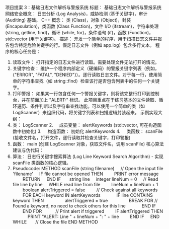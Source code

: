 项目提案 3：基础日志文件解析与警报系统
标题：
基础日志文件解析与警报系统
网络安全概念：
日志分析 (Log Analysis)，威胁检测 (基于关键字)，审计 (Auditing) 基础。
C++ 概念：
类 (Class)，对象 (Object)，封装 (Encapsulation)，类函数 (Class Function)，文件 I/O (ifstream)，字符串处理 (string, getline, find)，循环 (while, for)，条件语句 (if)，函数 (Function)，std::vector (用于关键字)。
描述：
开发一个简单的程序，用于扫描日志文件并报告包含特定危险关键字的行。假定日志文件（例如 app.log）包含多行文本。 程序的核心任务是：
1. 读取文件： 打开指定的日志文件进行读取。需要处理文件无法打开的情况。
2. 关键字检查： 维护一个程序内部定义（硬编码）的警报关键字列表（例如，{"ERROR", "FATAL", "DENIED"}）。逐行读取日志文件。对于每一行，使用简单的字符串查找（如 string::find）检查该行是否包含列表中的任何一个关键字。
3. 打印警报： 如果某一行包含任何一个警报关键字，则将该完整行打印到控制台，并在前面加上 "ALERT:" 标识。 此项目重点在于练习基本的文件读取、循环遍历、条件判断以及字符串查找功能。可以使用一个简单的类（如 LogScanner）来组织代码，将关键字列表和扫描逻辑封装起来。
示例实现大纲：
1. 类： LogScanner
2.     成员变量： alertKeywords (std::vector<string>, 可在构造函数中初始化)
3.     构造函数： 初始化 alertKeywords
4.     类函数： scanFile (接收文件名，打开文件，逐行读取并检查关键字，打印警报)
1. 函数： main (创建 LogScanner 对象，获取文件名，调用 scanFile)
核心算法建议与伪代码：
1. 算法： 日志行关键字搜索算法 (Log Line Keyword Search Algorithm) - 实现 scanFile 类函数的核心逻辑。
2. Pseudocode:
METHOD scanFile (string filename)
    // Open the input file 'filename'
    IF file cannot be opened THEN
        PRINT error message
        RETURN
    END IF
 
    string line
    integer lineNum = 0
    // Read file line by line
    WHILE read line from file
        lineNum = lineNum + 1
        boolean alertTriggered = false
        // Check against all keywords
        FOR EACH keyword IN alertKeywords
            IF line CONTAINS keyword THEN
                alertTriggered = true
                BREAK FOR // Found a keyword, no need to check others for this line
            END IF
        END FOR
 
        // Print alert if triggered
        IF alertTriggered THEN
            PRINT "ALERT: Line " + lineNum + ": " + line
        END IF
    END WHILE
 
    // Close the file
END METHOD
